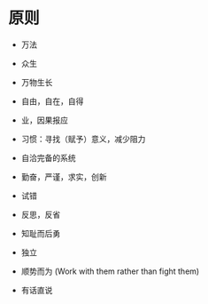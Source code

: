 # 原则

* 万法
* 众生
* 万物生长

* 自由，自在，自得
* 业，因果报应
* 习惯：寻找（赋予）意义，减少阻力

* 自洽完备的系统
* 勤奋，严谨，求实，创新
* 试错
* 反思，反省
* 知耻而后勇
* 独立

* 顺势而为 (Work with them rather than fight them)

* 有话直说
